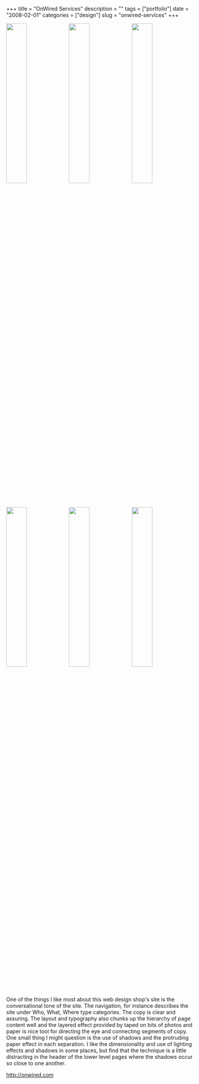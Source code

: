 +++
title = "OnWired Services"
description = ""
tags = ["portfolio"]
date = "2008-02-01"
categories = ["design"]
slug = "onwired-services"
+++


<div id="screens-thumbs" class="clearfix mt1-5">
<a href="/media/design/onwired-1.jpg" class="group" rel="group"><img src="/media/design/onwired-1.png" alt="" class="thumb" style="width: 33%; max-width: 33%;padding: 0 1px 1px 0" /></a><a href="/media/design/onwired-2.jpg" class="group" rel="group"><img src="/media/design/onwired-2.png" alt="" class="thumb" style="width: 33%; max-width: 33%;padding: 0 1px 1px 0" /></a><a href="/media/design/onwired-3.jpg" class="group" rel="group"><img src="/media/design/onwired-3.png" alt="" class="thumb" style="width: 33%; max-width: 33%;padding: 0 1px 1px 0" /></a><a href="/media/design/onwired-4.jpg" class="group" rel="group"><img src="/media/design/onwired-4.png" alt="" class="thumb" style="width: 33%; max-width: 33%;padding: 0 1px 1px 0" /></a><a href="/media/design/onwired-5.jpg" class="group" rel="group"><img src="/media/design/onwired-5.png" alt="" class="thumb" style="width: 33%; max-width: 33%;padding: 0 1px 1px 0" /></a><a href="/media/design/onwired-6.jpg" class="group" rel="group"><img src="/media/design/onwired-6.png" alt="" class="thumb" style="width: 33%; max-width: 33%;padding: 0 1px 1px 0" /></a>
</div>   
<p>One of the things I like most about this web design shop's site is the conversational tone of the site. The  navigation, for instance describes the site under Who, What, Where type categories. The copy is clear and assuring. The layout and typography also chunks up the hierarchy of page content well and the layered effect provided by taped on bits of photos and paper is nice tool for directing the eye and connecting segments of copy. One small thing I might question is the use of shadows and the protruding paper effect in each separation. I like the dimensionality and use of lighting effects and shadows in some places, but find that the technique is a little distracting in the header of the lower level pages where the shadows occur so close to one another.</p>
<p><a href="http://onwired.com/">http://onwired.com</a></p>  

